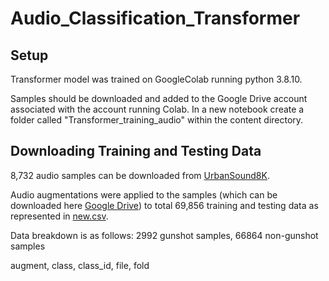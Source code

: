 # Audio_Classification_Transformer

## Setup 
Transformer model was trained on GoogleColab running python 3.8.10.

Samples should be downloaded and added to the Google Drive account associated with the account running Colab. In a new notebook create a folder called "Transformer_training_audio" within the content directory.

## Downloading Training and Testing Data
8,732 audio samples can be downloaded from [UrbanSound8K](https://urbansounddataset.weebly.com/download-urbansound8k.html).

Audio augmentations were applied to the samples (which can be downloaded here [Google Drive](https://drive.google.com/file/d/1B6sy2_Llh5zAQ3yHBeQw93udIMOgSFfe/view?usp=sharing)) to total 69,856 training and testing data as represented in [new.csv](new.csv). 

Data breakdown is as follows: 2992 gunshot samples, 66864 non-gunshot samples

augment, class, class_id, file, fold 
